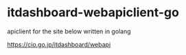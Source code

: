 # itdashboard-webapiclient-go
 
apiclient for the site below written in golang

https://cio.go.jp/itdashboard/webapi